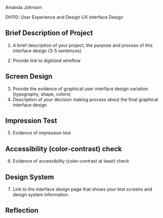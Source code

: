 Amanda Johnson

DH110: User Experience and Design
UX interface Design

## Brief Description of Project

1. A brief description of your project, the purpose and process of this interface design (3-5 sentences)

2. Provide link to digitized wireflow

## Screen Design

3. Provide the evidence of graphical user interface design variation (typography, shape, colors)
4. Description of your decision making process about the final graphical interface design

## Impression Test

5. Evidence of impression test

## Accessibility (color-contrast) check

6. Evidence of accessibility (color-contrast at least) check

## Design System

7. Link to the interface design page that shows your test screens and design system information


## Reflection 
